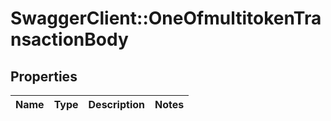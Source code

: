 # SwaggerClient::OneOfmultitokenTransactionBody

## Properties
Name | Type | Description | Notes
------------ | ------------- | ------------- | -------------

